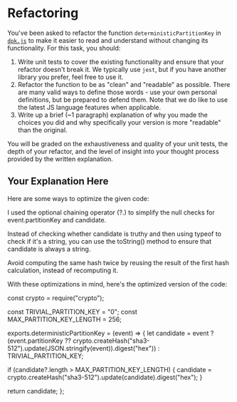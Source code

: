 # Refactoring

You've been asked to refactor the function `deterministicPartitionKey` in [`dpk.js`](dpk.js) to make it easier to read and understand without changing its functionality. For this task, you should:

1. Write unit tests to cover the existing functionality and ensure that your refactor doesn't break it. We typically use `jest`, but if you have another library you prefer, feel free to use it.
2. Refactor the function to be as "clean" and "readable" as possible. There are many valid ways to define those words - use your own personal definitions, but be prepared to defend them. Note that we do like to use the latest JS language features when applicable.
3. Write up a brief (~1 paragraph) explanation of why you made the choices you did and why specifically your version is more "readable" than the original.

You will be graded on the exhaustiveness and quality of your unit tests, the depth of your refactor, and the level of insight into your thought process provided by the written explanation.

## Your Explanation Here

Here are some ways to optimize the given code:

I used the optional chaining operator (?.) to simplify the null checks for event.partitionKey and candidate.

Instead of checking whether candidate is truthy and then using typeof to check if it's a string, you can use the toString() method to ensure that candidate is always a string.

Avoid computing the same hash twice by reusing the result of the first hash calculation, instead of recomputing it.

With these optimizations in mind, here's the optimized version of the code:

const crypto = require("crypto");

const TRIVIAL_PARTITION_KEY = "0";
const MAX_PARTITION_KEY_LENGTH = 256;

exports.deterministicPartitionKey = (event) => {
let candidate = event ? (event.partitionKey ?? crypto.createHash("sha3-512").update(JSON.stringify(event)).digest("hex")) : TRIVIAL_PARTITION_KEY;

if (candidate?.length > MAX_PARTITION_KEY_LENGTH) {
candidate = crypto.createHash("sha3-512").update(candidate).digest("hex");
}

return candidate;
};
